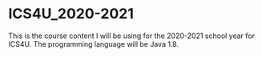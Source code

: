 # ICS4U_2020-2021
This is the course content I will be using for the 2020-2021 school year for ICS4U. The programming language will be Java 1.8.
